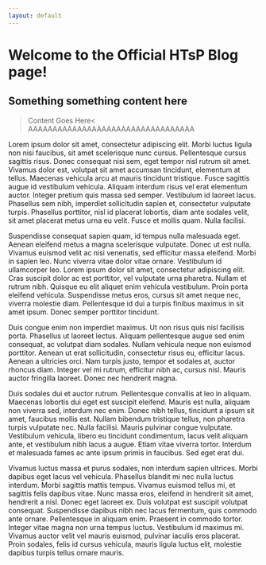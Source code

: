 ```yaml
---
layout: default
---
```


# Welcome to the Official HTsP Blog page!
<!--Authors: Milkdrop, littlewho, gabies, jossh, oofedup-->

## Something something content here

>Content Goes Here<
AAAAAAAAAAAAAAAAAAAAAAAAAAAAAAAAAA

 Lorem ipsum dolor sit amet, consectetur adipiscing elit. Morbi luctus ligula non nisi faucibus, sit amet scelerisque nunc cursus. Pellentesque cursus sagittis risus. Donec consequat nisi sem, eget tempor nisl rutrum sit amet. Vivamus dolor est, volutpat sit amet accumsan tincidunt, elementum at tellus. Maecenas vehicula arcu at mauris tincidunt tristique. Fusce sagittis augue id vestibulum vehicula. Aliquam interdum risus vel erat elementum auctor. Integer pretium quis massa sed semper. Vestibulum id laoreet lacus. Phasellus sem nibh, imperdiet sollicitudin sapien et, consectetur vulputate turpis. Phasellus porttitor, nisl id placerat lobortis, diam ante sodales velit, sit amet placerat metus urna eu velit. Fusce et mollis quam. Nulla facilisi.

Suspendisse consequat sapien quam, id tempus nulla malesuada eget. Aenean eleifend metus a magna scelerisque vulputate. Donec ut est nulla. Vivamus euismod velit ac nisi venenatis, sed efficitur massa eleifend. Morbi in sapien leo. Nunc viverra vitae dolor vitae ornare. Vestibulum id ullamcorper leo. Lorem ipsum dolor sit amet, consectetur adipiscing elit. Cras suscipit dolor ac est porttitor, vel vulputate urna pharetra. Nullam et rutrum nibh. Quisque eu elit aliquet enim vehicula vestibulum. Proin porta eleifend vehicula. Suspendisse metus eros, cursus sit amet neque nec, viverra molestie diam. Pellentesque id dui a turpis finibus maximus in sit amet ipsum. Donec semper porttitor tincidunt.

Duis congue enim non imperdiet maximus. Ut non risus quis nisl facilisis porta. Phasellus ut laoreet lectus. Aliquam pellentesque augue sed enim consequat, ac volutpat diam sodales. Nullam vehicula neque non euismod porttitor. Aenean ut erat sollicitudin, consectetur risus eu, efficitur lacus. Aenean a ultricies orci. Nam turpis justo, tempor et sodales at, auctor rhoncus diam. Integer vel mi rutrum, efficitur nibh ac, cursus nisl. Mauris auctor fringilla laoreet. Donec nec hendrerit magna.

Duis sodales dui et auctor rutrum. Pellentesque convallis at leo in aliquam. Maecenas lobortis dui eget est suscipit eleifend. Mauris est nulla, aliquam non viverra sed, interdum nec enim. Donec nibh tellus, tincidunt a ipsum sit amet, faucibus mollis est. Nullam bibendum tristique tellus, non pharetra turpis vulputate nec. Nulla facilisi. Mauris pulvinar congue vulputate. Vestibulum vehicula, libero eu tincidunt condimentum, lacus velit aliquam ante, et vestibulum nibh lacus a augue. Etiam vitae viverra tortor. Interdum et malesuada fames ac ante ipsum primis in faucibus. Sed eget erat dui.

Vivamus luctus massa et purus sodales, non interdum sapien ultrices. Morbi dapibus eget lacus vel vehicula. Phasellus blandit mi nec nulla luctus interdum. Morbi sagittis mattis tempus. Vivamus euismod tellus mi, et sagittis felis dapibus vitae. Nunc massa eros, eleifend in hendrerit sit amet, hendrerit a nisl. Donec eget laoreet ex. Duis volutpat est suscipit volutpat consequat. Suspendisse dapibus nibh nec lacus fermentum, quis commodo ante ornare. Pellentesque in aliquam enim. Praesent in commodo tortor. Integer vitae magna non urna tempus luctus. Vestibulum id maximus mi. Vivamus auctor velit vel mauris euismod, pulvinar iaculis eros placerat. Proin sodales, felis id cursus vehicula, mauris ligula luctus elit, molestie dapibus turpis tellus ornare mauris. 
